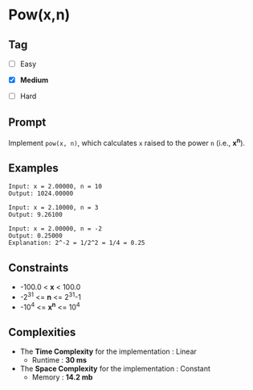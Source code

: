 # Pow(x,n)
## Tag
- [ ] Easy  
- [x] **Medium**  
- [ ] Hard  
  

## Prompt
Implement `pow(x, n)`, which calculates `x` raised to the power `n` (i.e., **x<sup>n</sup>**).  
    
## Examples
```
Input: x = 2.00000, n = 10
Output: 1024.00000
```
```
Input: x = 2.10000, n = 3
Output: 9.26100
```
```
Input: x = 2.00000, n = -2
Output: 0.25000
Explanation: 2^-2 = 1/2^2 = 1/4 = 0.25
```
  
## Constraints
* -100.0 < **x** < 100.0
* -2<sup>31</sup> <= **n** <= 2<sup>31</sup>-1
* -10<sup>4</sup> <= **x<sup>n</sup>** <= 10<sup>4</sup>  
  
## Complexities
* The **Time Complexity** for the implementation : Linear
  * Runtime : **30 ms**  
* The **Space Complexity** for the implementation : Constant
  * Memory : **14.2 mb**